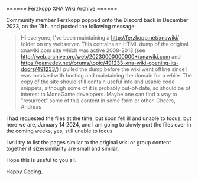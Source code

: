 ====== Ferzkopp XNA Wiki Archive ======

Community member Ferzkopp popped onto the Discord back in December 2023, on the 11th. and posted the following message:

> Hi everyone, I've been maintaining a http://ferzkopp.net/xnawiki/ folder on my webserver. This contains an HTML dump of the original xnawiki.com site which was active 2008-2013 (see http://web.archive.org/web/20230000000000*/xnawiki.com and https://gamedev.net/forums/topic/491233-xna-wiki-opening-its-doors/491233/)  I pulled the dump before the wiki went offline since I was involved with hosting and maintaining the domain for a while. The copy of the site should still contain useful info and usable code snippets, although some of it is probably out-of-date, so should be of interest to MonoGame developers. Maybe one can find a way to "resurrect" some of this content in some form or other. Cheers, Andreas

I had requested the files at the time, but soon fell ill and unable to focus, but here we are, January 14 2024, and I am going to slowly port the files over in the coming weeks, yes, still unable to focus.

I will try to list the pages similar to the original wiki or group content together if size/similarity are small and similar.

Hope this is useful to you all.

Happy Coding.